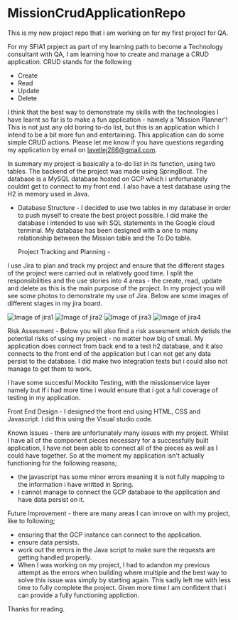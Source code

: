 # MissionCrudApplicationRepo
This is my new project repo that i am working on for my first project for QA. 

For my SFIA1 prpject as part of my learning path to become a Technology consultant with QA, I am learning how to create and manage a CRUD application. CRUD stands for the following 
* Create
* Read
* Update
* Delete 

I think that the best way to demonstrate my skills with the technologies I have learnt so far is to make a fun application - namely a 'Mission Planner'! This is not just any old boring to-do list, but this is an application which I intend to be a bit more fun and entertaining. This application can do some simple CRUD actions. Please let me know if you have questions regarding my application by email on lavellej286@gmail.com.

In summary my project is basically a to-do list in its function, using two tables. The backend of the project was made using SpringBoot. The database is a MySQL database hosted on GCP which i unfortunately couldnt get to connect to my front end. I also have a test database using the H2 in memory used in Java.
  * Database Structure - I decided to use two tables in my database in order to push myself to create the best project possible. I did make the database i intended to use wih SQL statements in the Google cloud terminal. My database has been designed with a one to many relationship between the Mission table and the To Do table.
  
 
     Project Tracking and Planning -  
     
I use Jira to plan and track my project and ensure that the different stages of the project were carried out in relatively good time. I split the responsibilities and the use stories into 4 areas - the create, read, update and delete as this is the main purpose of the project. In my project you will see some photos to demonstrate my use of Jira. 
Below are some images of different stages in my jira board.

![Image of jira1](https://i.imgur.com/rmIlC2q.png)
![Image of jira2](https://imgur.com/3x6g7tt.png)
![Image of jira3](https://imgur.com/TeGUIZJ.png)
![Image of jira4](https://imgur.com/xp9Rk62.png)

Risk Assesment - Below you will also find a risk assesment which detisls the potential risks of using my project - no matter how big of small.
My application does connect from back end to a test h2 database, and it also connects to the front end of the application but I can not get any data persist to the database. I did make two integration tests  but i could also not manage to get them to work. 

I have some succesful Mockito Testing, with the missionservice layer namely but If i had more time i would ensure that i got a full coverage of testing in my application. 


 Front End Design - I designed the front end using HTML, CSS and Javascript. I did this using the Visual studio code. 
 
Known Issues - there are unfortunately many issues with my project. Whilst I have all of the component pieces necessary for a successfully built application, I have not been able to connect all of the pieces as well as I could have together. So at the moment my application isn't actually functioning for the following reasons;
- the javascript has some minor errors meaning it is not fully mapping to the information i have writted in Spring.
- I cannot manage to connect the GCP database to the application and have data persist on it. 

Future Improvement - there are many areas I can imrove on with my project, like to following; 
- ensuring that the GCP instance can connect to the application.
- ensure data persists.
- work out the errors in the Java script to make sure the requests are getting handled properly. 
- When I was working on my project, I had to adandon my previous attempt as the errors when building where multiple and the best way to solve this issue was simply by starting again. This sadly left me with less time to fully complete the project. Given more time I am confident that i can provide a fully functioning appliction.
 
Thanks for reading.
 
 
 
 
 










